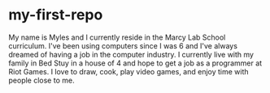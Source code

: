 # my-first-repo
My name is Myles and I currently reside in the Marcy Lab School curriculum. 
I've been using computers since I was 6 and I've always dreamed of having a job in the computer industry.
I currently live with my family in Bed Stuy in a house of 4 and hope to get a job as a programmer at Riot Games.
I love to draw, cook, play video games, and enjoy time with people close to me.
